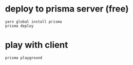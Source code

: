 # deploy to prisma server (free)
```
yarn global install prisma
prisma deploy
```

# play with client
```
prisma playground
```
